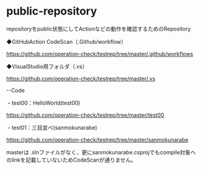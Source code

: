 # public-repository
repositoryをpublic状態にしてActionなどの動作を確認するためのRepository

◆GitHubAction CodeScan（.Github/workflow）

https://github.com/operation-check/testrep/tree/master/.github/workflows

◆VisualStudio用フォルダ（.vs）

https://github.com/operation-check/testrep/tree/master/.vs

--Code

・test00：HelloWorld(test00)

https://github.com/operation-check/testrep/tree/master/test00


・test01：三目並べ(sanmokunarabe)

https://github.com/operation-check/testrep/tree/master/sanmokunarabe

masterは .slnファイルがなく、更にsanmokunarabe.csprojでもcompile対象へのlinkを記載していないためCodeScanが通りません。
